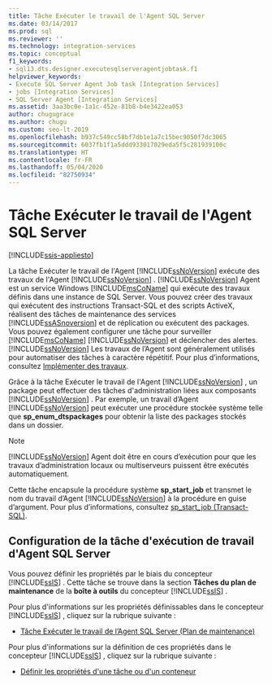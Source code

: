 ```yaml
---
title: Tâche Exécuter le travail de l'Agent SQL Server
ms.date: 03/14/2017
ms.prod: sql
ms.reviewer: ''
ms.technology: integration-services
ms.topic: conceptual
f1_keywords:
- sql13.dts.designer.executesqlserveragentjobtask.f1
helpviewer_keywords:
- Execute SQL Server Agent Job task [Integration Services]
- jobs [Integration Services]
- SQL Server Agent [Integration Services]
ms.assetid: 3aa3bc0e-1a1c-452e-81b8-b4e3422ea053
author: chugugrace
ms.author: chugu
ms.custom: seo-lt-2019
ms.openlocfilehash: b937c549cc58bf7db1e1a7c15bec9050f7dc3065
ms.sourcegitcommit: 6037fb1f1a5ddd933017029eda5f5c281939100c
ms.translationtype: HT
ms.contentlocale: fr-FR
ms.lasthandoff: 05/04/2020
ms.locfileid: "82750934"
---
```

# <a name="execute-sql-server-agent-job-task"></a>Tâche Exécuter le travail de l'Agent SQL Server

[!INCLUDE[ssis-appliesto](../../includes/ssis-appliesto-ssvrpluslinux-asdb-asdw-xxx.md)]


  La tâche Exécuter le travail de l'Agent [!INCLUDE[ssNoVersion](../../includes/ssnoversion-md.md)] exécute des travaux de l'Agent [!INCLUDE[ssNoVersion](../../includes/ssnoversion-md.md)] . [!INCLUDE[ssNoVersion](../../includes/ssnoversion-md.md)] Agent est un service Windows [!INCLUDE[msCoName](../../includes/msconame-md.md)] qui exécute des travaux définis dans une instance de SQL Server. Vous pouvez créer des travaux qui exécutent des instructions Transact-SQL et des scripts ActiveX, réalisent des tâches de maintenance des services [!INCLUDE[ssASnoversion](../../includes/ssasnoversion-md.md)] et de réplication ou exécutent des packages. Vous pouvez également configurer une tâche pour surveiller [!INCLUDE[msCoName](../../includes/msconame-md.md)] [!INCLUDE[ssNoVersion](../../includes/ssnoversion-md.md)] et déclencher des alertes. [!INCLUDE[ssNoVersion](../../includes/ssnoversion-md.md)] Les travaux de l’Agent sont généralement utilisés pour automatiser des tâches à caractère répétitif. Pour plus d’informations, consultez [Implémenter des travaux](../../ssms/agent/implement-jobs.md).  
  
 Grâce à la tâche Exécuter le travail de l'Agent [!INCLUDE[ssNoVersion](../../includes/ssnoversion-md.md)] , un package peut effectuer des tâches d'administration liées aux composants [!INCLUDE[ssNoVersion](../../includes/ssnoversion-md.md)] . Par exemple, un travail d’Agent [!INCLUDE[ssNoVersion](../../includes/ssnoversion-md.md)] peut exécuter une procédure stockée système telle que **sp_enum_dtspackages** pour obtenir la liste des packages stockés dans un dossier.  
  
> [!NOTE]  
>  [!INCLUDE[ssNoVersion](../../includes/ssnoversion-md.md)] Agent doit être en cours d’exécution pour que les travaux d’administration locaux ou multiserveurs puissent être exécutés automatiquement.  
  
 Cette tâche encapsule la procédure système **sp_start_job** et transmet le nom du travail d’Agent [!INCLUDE[ssNoVersion](../../includes/ssnoversion-md.md)] à la procédure en guise d’argument. Pour plus d’informations, consultez [sp_start_job &#40;Transact-SQL&#41;](../../relational-databases/system-stored-procedures/sp-start-job-transact-sql.md).  
  
## <a name="configuring-the-execute-sql-server-agent-job-task"></a>Configuration de la tâche d'exécution de travail d'Agent SQL Server  
 Vous pouvez définir les propriétés par le biais du concepteur [!INCLUDE[ssIS](../../includes/ssis-md.md)] . Cette tâche se trouve dans la section **Tâches du plan de maintenance** de la **boîte à outils** du concepteur [!INCLUDE[ssIS](../../includes/ssis-md.md)] .  
  
 Pour plus d'informations sur les propriétés définissables dans le concepteur [!INCLUDE[ssIS](../../includes/ssis-md.md)] , cliquez sur la rubrique suivante :  
  
-   [Tâche Exécuter le travail de l’Agent SQL Server &#40;Plan de maintenance&#41;](../../relational-databases/maintenance-plans/execute-sql-server-agent-job-task-maintenance-plan.md)  
  
 Pour plus d'informations sur la définition de ces propriétés dans le concepteur [!INCLUDE[ssIS](../../includes/ssis-md.md)] , cliquez sur la rubrique suivante :  
  
-   [Définir les propriétés d'une tâche ou d'un conteneur](https://msdn.microsoft.com/library/52d47ca4-fb8c-493d-8b2b-48bb269f859b)  
  
  
